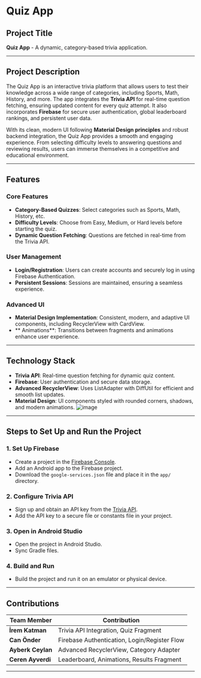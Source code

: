 # Quiz App

## Project Title
**Quiz App** - A dynamic, category-based trivia application.

---

## Project Description
The Quiz App is an interactive trivia platform that allows users to test their knowledge across a wide range of categories, including Sports, Math, History, and more. The app integrates the **Trivia API** for real-time question fetching, ensuring updated content for every quiz attempt. It also incorporates **Firebase** for secure user authentication, global leaderboard rankings, and persistent user data.

With its clean, modern UI following **Material Design principles** and robust backend integration, the Quiz App provides a smooth and engaging experience. From selecting difficulty levels to answering questions and reviewing results, users can immerse themselves in a competitive and educational environment.

---

## Features

### Core Features
- **Category-Based Quizzes**: Select categories such as Sports, Math, History, etc.
- **Difficulty Levels**: Choose from Easy, Medium, or Hard levels before starting the quiz.
- **Dynamic Question Fetching**: Questions are fetched in real-time from the Trivia API.

### User Management
- **Login/Registration**: Users can create accounts and securely log in using Firebase Authentication.
- **Persistent Sessions**: Sessions are maintained, ensuring a seamless experience.

### Advanced UI
- **Material Design Implementation**: Consistent, modern, and adaptive UI components, including RecyclerView with CardView.
- ** Animations**: Transitions between fragments and animations enhance user experience.

---

## Technology Stack

- **Trivia API**: Real-time question fetching for dynamic quiz content.
- **Firebase**: User authentication and secure data storage.
- **Advanced RecyclerView**: Uses ListAdapter with DiffUtil for efficient and smooth list updates.
- **Material Design**: UI components styled with rounded corners, shadows, and modern animations.
![image](https://github.com/user-attachments/assets/7f184519-872f-48d6-ba96-92f43d1d8023)

---

## Steps to Set Up and Run the Project

### 1. Set Up Firebase
- Create a project in the [Firebase Console](https://console.firebase.google.com/).
- Add an Android app to the Firebase project.
- Download the `google-services.json` file and place it in the `app/` directory.

### 2. Configure Trivia API
- Sign up and obtain an API key from the [Trivia API](https://triviaapi.com).
- Add the API key to a secure file or constants file in your project.

### 3. Open in Android Studio
- Open the project in Android Studio.
- Sync Gradle files.

### 4. Build and Run
- Build the project and run it on an emulator or physical device.

---

## Contributions

| Team Member      | Contribution                                |
|------------------|--------------------------------------------|
| **İrem Katman**     | Trivia API Integration, Quiz Fragment       |
| **Can Önder**     | Firebase Authentication, Login/Register Flow |
| **Ayberk Ceylan**     | Advanced RecyclerView, Category Adapter     |
| **Ceren Ayverdi**     | Leaderboard, Animations, Results Fragment   |

---



